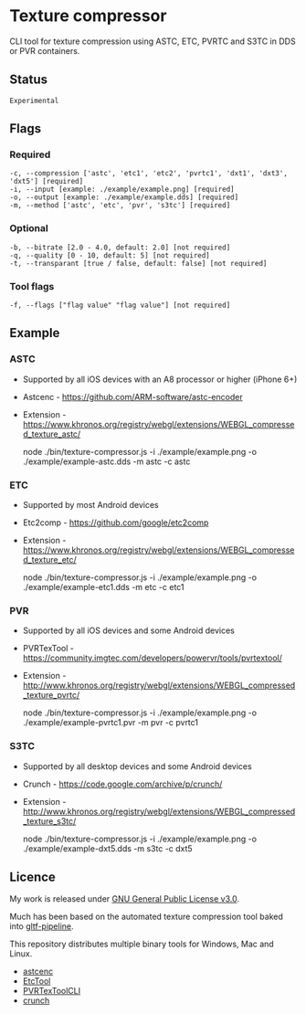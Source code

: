 # Texture compressor

CLI tool for texture compression using ASTC, ETC, PVRTC and S3TC in DDS or PVR containers.

## Status

	Experimental

## Flags

### Required
	-c, --compression ['astc', 'etc1', 'etc2', 'pvrtc1', 'dxt1', 'dxt3', 'dxt5'] [required]
	-i, --input [example: ./example/example.png] [required]
	-o, --output [example: ./example/example.dds] [required]
	-m, --method ['astc', 'etc', 'pvr', 's3tc'] [required]

### Optional
	-b, --bitrate [2.0 - 4.0, default: 2.0] [not required]
	-q, --quality [0 - 10, default: 5] [not required]
	-t, --transparant [true / false, default: false] [not required]

### Tool flags
	-f, --flags ["flag value" "flag value"] [not required]

## Example

### ASTC
- Supported by all iOS devices with an A8 processor or higher (iPhone 6+)
- Astcenc - https://github.com/ARM-software/astc-encoder
- Extension - https://www.khronos.org/registry/webgl/extensions/WEBGL_compressed_texture_astc/

	node ./bin/texture-compressor.js -i ./example/example.png -o ./example/example-astc.dds -m astc -c astc

### ETC
- Supported by most Android devices
- Etc2comp - https://github.com/google/etc2comp
- Extension - https://www.khronos.org/registry/webgl/extensions/WEBGL_compressed_texture_etc/

	node ./bin/texture-compressor.js -i ./example/example.png -o ./example/example-etc1.dds -m etc -c etc1

### PVR
- Supported by all iOS devices and some Android devices
- PVRTexTool - https://community.imgtec.com/developers/powervr/tools/pvrtextool/
- Extension - http://www.khronos.org/registry/webgl/extensions/WEBGL_compressed_texture_pvrtc/

	node ./bin/texture-compressor.js -i ./example/example.png -o ./example/example-pvrtc1.pvr -m pvr -c pvrtc1

### S3TC
- Supported by all desktop devices and some Android devices
- Crunch - https://code.google.com/archive/p/crunch/
- Extension - http://www.khronos.org/registry/webgl/extensions/WEBGL_compressed_texture_s3tc/

    node ./bin/texture-compressor.js -i ./example/example.png -o ./example/example-dxt5.dds -m s3tc -c dxt5

## Licence

My work is released under [GNU General Public License v3.0](https://raw.githubusercontent.com/TimvanScherpenzeel/texture-compressor/master/LICENSE).

Much has been based on the automated texture compression tool baked into [gltf-pipeline](https://raw.githubusercontent.com/AnalyticalGraphicsInc/gltf-pipeline/master/LICENSE.md).

This repository distributes multiple binary tools for Windows, Mac and Linux.

- [astcenc](https://raw.githubusercontent.com/ARM-software/astc-encoder/master/license.txt)
- [EtcTool](https://raw.githubusercontent.com/google/etc2comp/master/LICENSE)
- [PVRTexToolCLI](https://community.imgtec.com/developers/powervr/sdk-end-user-licence-agreement/)
- [crunch](https://raw.githubusercontent.com/Unvanquished/crunch/master/license.txt)
